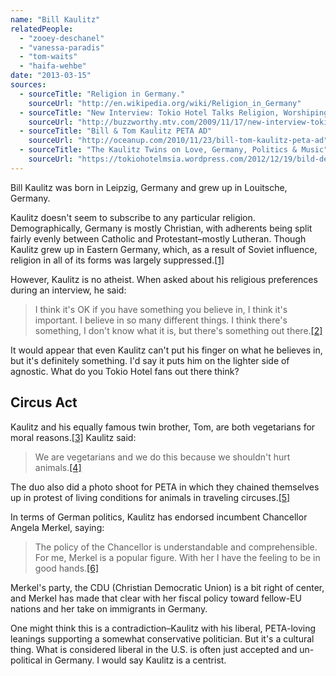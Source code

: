 ```yaml
---
name: "Bill Kaulitz"
relatedPeople:
  - "zooey-deschanel"
  - "vanessa-paradis"
  - "tom-waits"
  - "haifa-wehbe"
date: "2013-03-15"
sources:
  - sourceTitle: "Religion in Germany."
    sourceUrl: "http://en.wikipedia.org/wiki/Religion_in_Germany"
  - sourceTitle: "New Interview: Tokio Hotel Talks Religion, Worshiping Tom Kaulitz, and David Hasselhoff"
    sourceUrl: "http://buzzworthy.mtv.com/2009/11/17/new-interview-tokio-hotel-talks-religion-worshipping-tom-kaulitz-and-david-hasselhoff/"
  - sourceTitle: "Bill & Tom Kaulitz PETA AD"
    sourceUrl: "http://oceanup.com/2010/11/23/bill-tom-kaulitz-peta-ad"
  - sourceTitle: "The Kaulitz Twins on Love, Germany, Politics & Music"
    sourceUrl: "https://tokiohotelmsia.wordpress.com/2012/12/19/bild-de-the-kaulitz-twins-on-love-germany-politics-music/"
---
```


Bill Kaulitz was born in Leipzig, Germany and grew up in Louitsche, Germany.

Kaulitz doesn't seem to subscribe to any particular religion. Demographically, Germany is mostly Christian, with adherents being split fairly evenly between Catholic and Protestant–mostly Lutheran. Though Kaulitz grew up in Eastern Germany, which, as a result of Soviet influence, religion in all of its forms was largely suppressed.<a class="source-citation" href="#http://en.wikipedia.org/wiki/Religion_in_Germany" title="Religion in Germany.">[1]</a>

However, Kaulitz is no atheist. When asked about his religious preferences during an interview, he said:

>I think it's OK if you have something you believe in, I think it's important. I believe in so many different things. I think there's something, I don't know what it is, but there's something out there.<a class="source-citation" href="#http://buzzworthy.mtv.com/2009/11/17/new-interview-tokio-hotel-talks-religion-worshipping-tom-kaulitz-and-david-hasselhoff/" title="New Interview: Tokio Hotel Talks Religion, Worshiping Tom Kaulitz, and David Hasselhoff">[2]</a>

It would appear that even Kaulitz can't put his finger on what he believes in, but it's definitely something. I'd say it puts him on the lighter side of agnostic. What do you Tokio Hotel fans out there think?


## Circus Act

Kaulitz and his equally famous twin brother, Tom, are both vegetarians for moral reasons.<a class="source-citation" href="#http://oceanup.com/2010/11/23/bill-tom-kaulitz-peta-ad" title="Bill &amp; Tom Kaulitz PETA AD">[3]</a> Kaulitz said:

>We are vegetarians and we do this because we shouldn't hurt animals.<a class="source-citation" href="#http://oceanup.com/2010/11/23/bill-tom-kaulitz-peta-ad" title="Bill &amp; Tom Kaulitz PETA AD">[4]</a>

The duo also did a photo shoot for PETA in which they chained themselves up in protest of living conditions for animals in traveling circuses.<a class="source-citation" href="#http://oceanup.com/2010/11/23/bill-tom-kaulitz-peta-ad" title="Bill &amp; Tom Kaulitz PETA AD">[5]</a>

In terms of German politics, Kaulitz has endorsed incumbent Chancellor Angela Merkel, saying:

>The policy of the Chancellor is understandable and comprehensible. For me, Merkel is a popular figure. With her I have the feeling to be in good hands.<a class="source-citation" href="#https://tokiohotelmsia.wordpress.com/2012/12/19/bild-de-the-kaulitz-twins-on-love-germany-politics-music/" title="The Kaulitz Twins on Love, Germany, Politics &amp; Music">[6]</a>

Merkel's party, the CDU (Christian Democratic Union) is a bit right of center, and Merkel has made that clear with her fiscal policy toward fellow-EU nations and her take on immigrants in Germany.

One might think this is a contradiction–Kaulitz with his liberal, PETA-loving leanings supporting a somewhat conservative politician. But it's a cultural thing. What is considered liberal in the U.S. is often just accepted and un-political in Germany. I would say Kaulitz is a centrist.